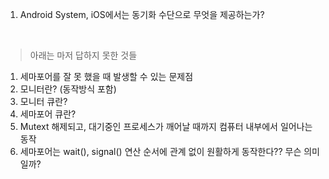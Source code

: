 1. Android System, iOS에서는 동기화 수단으로 무엇을 제공하는가?
   
<br/>

> 아래는 마저 답하지 못한 것들

1. 세마포어를 잘 못 했을 때 발생할 수 있는 문제점
2. 모니터란? (동작방식 포함)
3. 모니터 큐란?
4. 세마포어 큐란?
5. Mutext 해제되고, 대기중인 프로세스가 깨어날 때까지 컴퓨터 내부에서 일어나는 동작
6. 세마포어는 wait(), signal() 연산 순서에 관계 없이 원활하게 동작한다?? 무슨 의미일까?